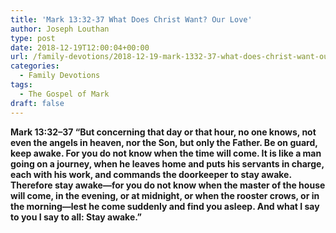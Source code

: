 ```yaml
---
title: 'Mark 13:32-37 What Does Christ Want? Our Love'
author: Joseph Louthan
type: post
date: 2018-12-19T12:00:04+00:00
url: /family-devotions/2018-12-19-mark-1332-37-what-does-christ-want-our-l.md/
categories:
  - Family Devotions
tags:
  - The Gospel of Mark
draft: false
---
```

**Mark 13:32–37 “But concerning that day or that hour, no one knows, not even the angels in heaven, nor the Son, but only the Father. Be on guard, keep awake. For you do not know when the time will come. It is like a man going on a journey, when he leaves home and puts his servants in charge, each with his work, and commands the doorkeeper to stay awake. Therefore stay awake—for you do not know when the master of the house will come, in the evening, or at midnight, or when the rooster crows, or in the morning—lest he come suddenly and find you asleep. And what I say to you I say to all: Stay awake.”**